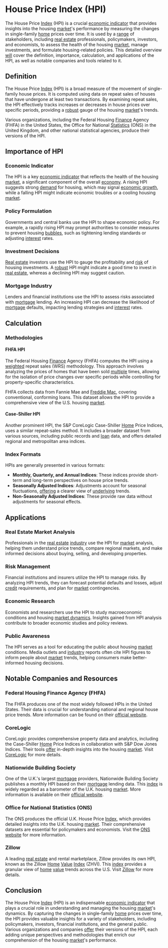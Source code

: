 # House Price Index (HPI)

The House Price [Index](../i/index.md) (HPI) is a crucial [economic indicator](../e/economic_indicator.md) that provides insights into the housing [market](../m/market.md)'s performance by measuring the changes in single-family [home](../h/home.md) prices over time. It is used by a [range](../r/range.md) of stakeholders, including [real estate](../r/real_estate.md) professionals, policymakers, investors, and economists, to assess the health of the housing [market](../m/market.md), manage investments, and formulate housing-related policies. This detailed overview [will](../w/will.md) cover the definition, importance, calculation, and applications of the HPI, as well as notable companies and tools related to it.

## Definition

The House Price [Index](../i/index.md) (HPI) is a broad measure of the movement of single-family house prices. It is computed using data on repeat sales of houses that have undergone at least two transactions. By examining repeat sales, the HPI effectively tracks increases or decreases in house prices over specific periods, providing a [robust](../r/robust.md) gauge of the housing [market](../m/market.md)'s trends.

Various organizations, including the Federal Housing [Finance](../f/finance.md) Agency (FHFA) in the United States, the Office for National [Statistics](../s/statistics.md) (ONS) in the United Kingdom, and other national statistical agencies, produce their versions of the HPI.

## Importance of HPI

### Economic Indicator
The HPI is a key [economic indicator](../e/economic_indicator.md) that reflects the health of the housing [market](../m/market.md), a significant component of the overall [economy](../e/economy.md). A rising HPI suggests strong [demand](../d/demand.md) for housing, which may signal [economic growth](../e/economic_growth.md), while a falling HPI might indicate economic troubles or a cooling housing [market](../m/market.md).

### Policy Formulation
Governments and central banks use the HPI to shape economic policy. For example, a rapidly rising HPI may prompt authorities to consider measures to prevent housing [bubbles](../b/bubble.md), such as tightening lending standards or adjusting [interest](../i/interest.md) rates.

### Investment Decisions
[Real estate](../r/real_estate.md) investors use the HPI to gauge the profitability and [risk](../r/risk.md) of housing investments. A [robust](../r/robust.md) HPI might indicate a good time to invest in [real estate](../r/real_estate.md), whereas a declining HPI may suggest caution.

### Mortgage Industry
Lenders and financial institutions use the HPI to assess risks associated with [mortgage](../m/mortgage.md) lending. An increasing HPI can decrease the likelihood of [mortgage](../m/mortgage.md) defaults, impacting lending strategies and [interest](../i/interest.md) rates.

## Calculation

### Methodologies

#### FHFA HPI
The Federal Housing [Finance](../f/finance.md) Agency (FHFA) computes the HPI using a [weighted](../w/weighted.md) repeat sales (WRS) methodology. This approach involves analyzing the prices of homes that have been sold [multiple](../m/multiple.md) times, allowing for the isolation of price changes over specific periods while controlling for property-specific characteristics.

FHFA collects data from Fannie Mae and [Freddie Mac](../f/freddie_mac.md), covering conventional, conforming loans. This dataset allows the HPI to provide a comprehensive view of the U.S. housing [market](../m/market.md).

#### Case-Shiller HPI
Another prominent HPI, the S&P CoreLogic Case-Shiller [Home](../h/home.md) Price Indices, uses a similar repeat-sales method. It includes a broader dataset from various sources, including public records and [loan](../l/loan.md) data, and offers detailed regional and metropolitan area indices.

### Index Formats
HPIs are generally presented in various formats:
- **Monthly, Quarterly, and Annual Indices**: These indices provide short-term and long-term perspectives on house price trends.
- **Seasonally Adjusted Indices**: Adjustments account for seasonal fluctuations, [offering](../o/offering.md) a clearer view of [underlying](../u/underlying.md) trends.
- **Non-Seasonally Adjusted Indices**: These provide raw data without adjustments for seasonal effects.

## Applications

### Real Estate Market Analysis
Professionals in the [real estate](../r/real_estate.md) [industry](../i/industry.md) use the HPI for [market](../m/market.md) analysis, helping them understand price trends, compare regional markets, and make informed decisions about buying, selling, and developing properties.

### Risk Management
Financial institutions and insurers utilize the HPI to manage risks. By analyzing HPI trends, they can forecast potential defaults and losses, adjust [credit](../c/credit.md) requirements, and plan for [market](../m/market.md) contingencies.

### Economic Research
Economists and researchers use the HPI to study macroeconomic conditions and housing [market dynamics](../m/market_dynamics.md). Insights gained from HPI analysis contribute to broader economic studies and policy reviews.

### Public Awareness
The HPI serves as a tool for educating the public about housing [market](../m/market.md) conditions. Media outlets and [industry](../i/industry.md) reports often cite HPI figures to inform people about [market](../m/market.md) trends, helping consumers make better-informed housing decisions.

## Notable Companies and Resources

### Federal Housing Finance Agency (FHFA)
The FHFA produces one of the most widely followed HPIs in the United States. Their data is crucial for understanding national and regional house price trends. More information can be found on their [official website](https://www.fhfa.gov/).

### CoreLogic
CoreLogic provides comprehensive property data and analytics, including the Case-Shiller [Home](../h/home.md) Price Indices in collaboration with S&P Dow Jones Indices. Their tools [offer](../o/offer.md) in-depth insights into the housing [market](../m/market.md). Visit [CoreLogic](https://www.corelogic.com/) for more details.

### Nationwide Building Society
One of the U.K.'s largest [mortgage](../m/mortgage.md) providers, Nationwide Building Society publishes a monthly HPI based on their [mortgage](../m/mortgage.md) lending data. This [index](../i/index.md) is widely regarded as a barometer of the U.K. housing [market](../m/market.md). More information is available on their [official website](https://www.nationwide.co.uk/).

### Office for National Statistics (ONS)
The ONS produces the official U.K. House Price [Index](../i/index.md), which provides detailed insights into the U.K. housing [market](../m/market.md). Their comprehensive datasets are essential for policymakers and economists. Visit the [ONS website](https://www.ons.gov.uk/) for more information.

### Zillow
A leading [real estate](../r/real_estate.md) and rental marketplace, Zillow provides its own HPI, known as the Zillow [Home](../h/home.md) [Value](../v/value.md) [Index](../i/index.md) (ZHVI). This [index](../i/index.md) provides a granular view of [home](../h/home.md) [value](../v/value.md) trends across the U.S. Visit [Zillow](https://www.zillow.com/) for more details.

## Conclusion

The House Price [Index](../i/index.md) (HPI) is an indispensable [economic indicator](../e/economic_indicator.md) that plays a crucial role in understanding and managing the housing [market](../m/market.md)'s dynamics. By capturing the changes in single-family [home](../h/home.md) prices over time, the HPI provides valuable insights for a variety of stakeholders, including policymakers, investors, financial institutions, and the general public. Various organizations and companies [offer](../o/offer.md) their versions of the HPI, each adding unique perspectives and methodologies that enrich our comprehension of the housing [market](../m/market.md)'s performance.